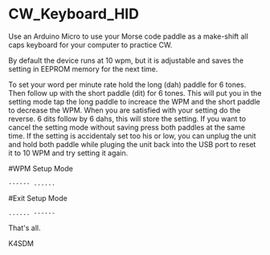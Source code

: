 # CW_Keyboard_HID
Use an Arduino Micro to use your Morse code paddle as a make-shift all caps keyboard for your computer to practice CW.

By default the device runs at 10 wpm, but it is adjustable and saves the setting in EEPROM memory for the next time.

To set your word per minute rate hold the long (dah) paddle for 6 tones.  Then follow up with the short paddle (dit) for 6 tones.  This will put you in the setting mode tap the long paddle to increace the WPM and the short paddle to decrease the WPM.  When you are satisfied with your setting do the reverse.  6 dits follow by 6 dahs, this will store the setting.  If you want to cancel the setting mode without saving press both paddles at the same time.  If the setting is accidentaly set too his or low, you can unplug the unit and hold both paddle while pluging the unit back into the USB port to reset it to 10 WPM and try setting it again.

#WPM Setup Mode
```
------ ......
```

#Exit Setup Mode

```
...... ------
```

That's all.

K4SDM


